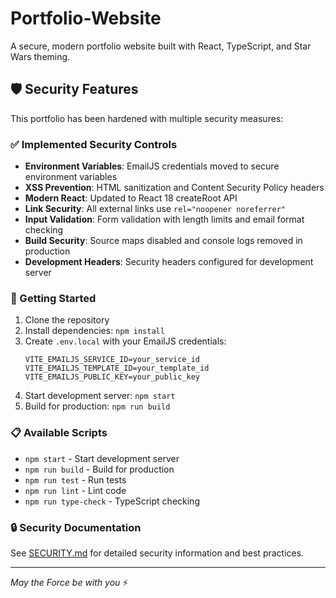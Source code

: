 # Portfolio-Website

A secure, modern portfolio website built with React, TypeScript, and Star Wars theming.

## 🛡️ Security Features

This portfolio has been hardened with multiple security measures:

### ✅ Implemented Security Controls
- **Environment Variables**: EmailJS credentials moved to secure environment variables
- **XSS Prevention**: HTML sanitization and Content Security Policy headers
- **Modern React**: Updated to React 18 createRoot API
- **Link Security**: All external links use `rel="noopener noreferrer"`
- **Input Validation**: Form validation with length limits and email format checking
- **Build Security**: Source maps disabled and console logs removed in production
- **Development Headers**: Security headers configured for development server

### 🚀 Getting Started

1. Clone the repository
2. Install dependencies: `npm install`
3. Create `.env.local` with your EmailJS credentials:
   ```
   VITE_EMAILJS_SERVICE_ID=your_service_id
   VITE_EMAILJS_TEMPLATE_ID=your_template_id
   VITE_EMAILJS_PUBLIC_KEY=your_public_key
   ```
4. Start development server: `npm start`
5. Build for production: `npm run build`

### 📋 Available Scripts
- `npm start` - Start development server
- `npm run build` - Build for production
- `npm run test` - Run tests
- `npm run lint` - Lint code
- `npm run type-check` - TypeScript checking

### 🔒 Security Documentation

See [SECURITY.md](./SECURITY.md) for detailed security information and best practices.

---

*May the Force be with you* ⚡

